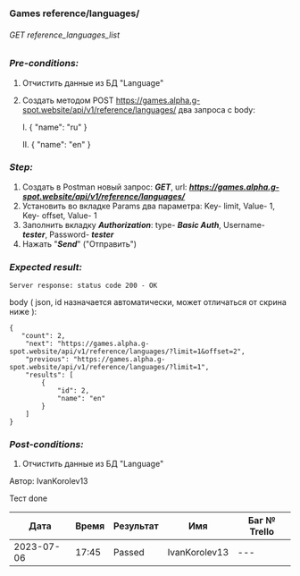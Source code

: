 ### Games reference/languages/ 
###### GET reference_languages_list

### *Pre-conditions:*
1. Отчистить данные из БД "Language"
2. Создать методом POST https://games.alpha.g-spot.website/api/v1/reference/languages/ два запроса с body:

   
      I.
      {
         "name": "ru"
      }

      II.
      {
         "name": "en"
      }
   
### *Step:*
1. Создать в Postman новый запрос: ***GET***, url: ***https://games.alpha.g-spot.website/api/v1/reference/languages/***
2. Установить во вкладке Params два параметра: 
     Key- limit, Value- 1, 
     Key- offset, Value- 1
3. Заполнить вкладку ***Authorization***: type- ***Basic Auth***, Username- ***tester***, Password- ***tester***
4. Нажать "***Send***" ("Отправить")

### *Expected result:*
    Server response: status code 200 - OK

body ( json, id назначается автоматически, может отличаться от скрина ниже ):

    {
       "count": 2,
        "next": "https://games.alpha.g-spot.website/api/v1/reference/languages/?limit=1&offset=2",
        "previous": "https://games.alpha.g-spot.website/api/v1/reference/languages/?limit=1",
        "results": [
            {
                "id": 2,
                "name": "en"
            }
        ]
    } 

### *Post-conditions:*
1. Отчистить данные из БД "Language"


Автор: IvanKorolev13

Тест done

| Дата       | Время | Результат | Имя | Баг № Trello |
|------------|-------| --- | --- | --- |
| 2023-07-06 | 17:45 | Passed | IvanKorolev13 | --- | 